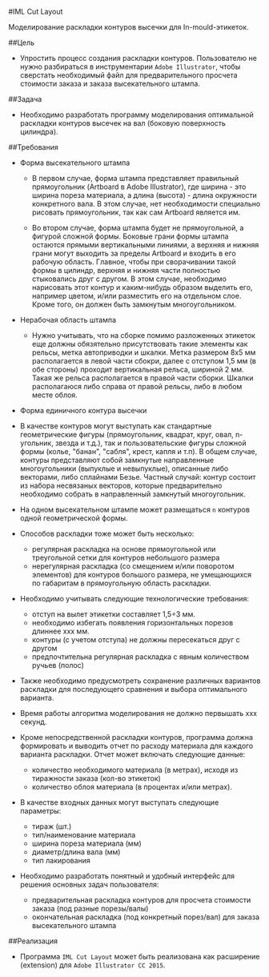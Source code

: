#IML Cut Layout

Моделирование раскладки контуров высечки для In-mould-этикеток.

##Цель

* Упростить процесс создания раскладки контуров. Пользователю не нужно разбираться в инструментарии `Adobe Illustrator`, чтобы сверстать необходимый файл для предварительного просчета стоимости заказа и заказа высекательного штампа.

##Задача

* Необходимо разработать программу моделирования оптимальной раскладки контуров высечек на вал (боковую поверхность цилиндра).

##Требования

* Форма высекательного штампа

	* В первом случае, форма штампа представляет правильный прямоугольник (Artboard в Adobe Illustrator), где ширина - это ширина пореза материала, а длина (высота) - длина окружности конкретного вала. В этом случае, нет необходимости специально рисовать прямоугольник, так как сам Artboard является им.

	* Во втором случае, форма штампа будет не прямоугольной, а фигурой сложной формы. Боковые грани формы штампа остаются прямыми вертикальными линиями, а верхняя и нижняя грани могут выходить за пределы Artboard и входить в его рабочую область. Главное, чтобы при сворачивании такой формы в цилиндр, верхняя и нижняя части полностью стыковались друг с другом. В этом случае, необходимо нарисовать этот контур и каким-нибудь образом выделить его, например цветом, и/или разместить его на отдельном слое. Кроме того, он должен быть замкнутым многоугольником.

* Нерабочая область штампа

	* Нужно учитывать, что на сборке помимо разложенных этикеток еще должны обязятельно присутствовать такие элементы как рельсы, метка автоприводки и шкалки. Метка размером 8х5 мм располагается в левой части сбокри, далее с отступом 1,5 мм (в обе стороны) проходит вертикальная рельса, шириной 2 мм. Такая же рельса располагается в правой части сборки. Шкалки располагаюся либо справа от правой рельсы, либо в любом месте облоя.

* Форма единичного контура высечки

* В качестве контуров могут выступать как стандартные геометрические фигуры (прямоугольник, квадрат, круг, овал, n-угольник, звезда и т.д.), так и пользовательские фигуры сложной формы (колье, "банан", "сабля", крест, капля и т.п). В общем случае, контуры представляют собой замкнутые направленные многоугольники (выпуклые и невыпуклые), описанные либо векторами, либо сплайнами Безье. Частный случай: контур состоит из набора несвязаных векторов, которые предварительно необходимо собрать в направленный замкнутый многоугольник.

* На одном высекательном штампе может размещаться `n` контуров одной геометрической формы.

* Способов раскладки тоже может быть несколько:
	* регулярная раскладка на основе прямоугольной или треугольной сетки для контуров небольшого размера
	* нерегулярная раскладка (со смещением и/или поворотом элементов) для контуров большого размера, не умещающихся по габаритам в прямоугольную область раскладки.

* Необходимо учитывать следующие технологические требования:
	* отступ на вылет этикетки составляет 1,5÷3 мм.
	* необходимо избегать появления горизонтальных порезов длиннее xxx мм.
	* контуры (с учетом отступа) не должны пересекаться друг с другом
	* предпочтительна регулярная раскладка с явным количеством ручьев (полос)

* Также необходимо предусмотреть сохранение различных вариантов раскладки для последующего сравнения и выбора оптимального варианта.

* Время работы алгоритма моделирования не должно первышать xxx секунд.

* Кроме непосредственной раскладки контуров, программа должна формировать и выводить отчет по расходу материала для каждого варианта раскладки. Отчет может включать следующие данные:
	* количество необходимого материала (в метрах), исходя из тиражности заказа (кол-во этикеток)
	* количество облоя материала (в процентах и/или метрах).

* В качестве входных данных могут выступать следующие параметры:
	* тираж (шт.)
	* тип/наименование материала
	* ширина пореза материала (мм)
	* диаметр/длина вала (мм)
	* тип лакирования

* Необходимо разработать понятный и удобный интерфейс для решения основных задач пользователя:
	* предварительная раскладка контуров для просчета стоимости заказа (под разные порезы/валы)
	* окончательная раскладка (под конкретный порез/вал) для заказа высекательного штампа

##Реализация

* Программа `IML Cut Layout` может быть реализована как расширение (extension) для `Adobe Illustrator CC 2015`.
